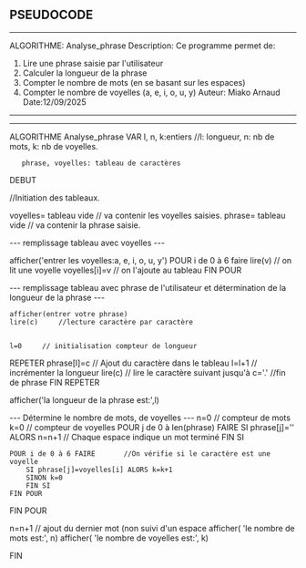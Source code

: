 
PSEUDOCODE
-----------------------------------------------------------------------------------------------------------------
-----------------------------------------------------------------------------------------------------------------
ALGORITHME: Analyse_phrase
Description: Ce programme permet de:
1. Lire une phrase saisie par l'utilisateur
2. Calculer la longueur de la phrase
3. Compter le nombre de mots (en se basant sur les espaces)
4. Compter le nombre de voyelles (a, e, i, o, u, y)
Auteur: Miako Arnaud
Date:12/09/2025
-----------------------------------------------------------------------------------------------------------------
-----------------------------------------------------------------------------------------------------------------

ALGORITHME Analyse_phrase
VAR
 	l, n, k:entiers 	//l: longueur, n: nb de mots, k: nb de voyelles.
  
       phrase, voyelles: tableau de caractères

DEBUT

//Initiation des tableaux.

voyelles= tableau vide	// va contenir les voyelles saisies.
phrase= tableau vide	// va contenir la phrase saisie.

--- remplissage tableau avec voyelles ---


afficher('entrer les voyelles:a, e, i, o, u, y')
POUR i de 0 à 6 faire
	lire(v)		// on lit une voyelle
	voyelles[i]=v	// on l'ajoute au tableau
FIN POUR


--- remplissage tableau avec phrase de l'utilisateur et détermination de la longueur de la phrase ---

	afficher(entrer votre phrase)
	lire(c)		//lecture caractère par caractère


	l=0		// initialisation compteur de longueur

REPETER
	phrase[l]=c	// Ajout du caractère dans le tableau
	l=l+1		// incrémenter la longueur
	lire(c)		// lire le caractère suivant
	jusqu'à c='.'	//fin de phrase
FIN REPETER

afficher('la longueur de la phrase est:',l)


--- Détermine le nombre de mots, de voyelles ---
n=0		// compteur de mots
k=0		// compteur de voyelles
POUR j de 0 à len(phrase) FAIRE
	SI phrase[j]=''	ALORS n=n+1	// Chaque espace indique un mot terminé
	FIN SI

	POUR i de 0 à 6 FAIRE		//On vérifie si le caractère est une voyelle
		SI phrase[j]=voyelles[i] ALORS k=k+1
		SINON k=0
		FIN SI
	FIN POUR	
FIN POUR

n=n+1		// ajout du dernier mot (non suivi d'un espace
afficher( 'le nombre de mots est:', n)
afficher( 'le nombre de voyelles est:', k)
	
FIN









